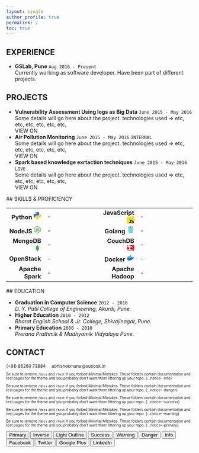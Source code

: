 ```yaml
---
layout: single
author_profile: true
permalink: /
toc: true
---
```


<!-- 
  <==========================> START  : Experience
-->
## EXPERIENCE <i class="fa fa-line-chart" aria-hidden="true"></i> 

<div class="cv_content">
  <ul>
    <li>
      <strong>GSLab, <i class="fa fa-map-marker" aria-hidden="true"></i> Pune</strong> <code class="highlighter-rouge">Aug 2016 - Present</code><br/>
      <span>
        Currently working as software developer. Have been part of different projects.
      </span>
    </li>
  </ul>
</div>

<!-- 
  <==========================> END    : Experience
-->
<!-- ----------------------------------------------------------------------------------------------------------- -->
<!-- 
  <==========================> START  : Projects
-->
## PROJECTS <i class="fa fa-lightbulb-o" aria-hidden="true"></i>
<div class="cv_content">
  <ul>
    <li>
      <strong>Vulnerability Assessment Using logs as Big Data</strong> <code class="highlighter-rouge">June 2015 - May 2016</code><br/>
      <span>
        Some details will go here about the project.
        technologies used => etc, etc, etc, etc, etc, etc, 
        <br/>
        <a class='btn btn--primary'>VIEW ON <i class="fa fa-github" aria-hidden="true"></i></a>
      </span>
    </li>
    <li>
      <strong>Air Pollution Monitoring</strong>
      <code class="highlighter-rouge">June 2015 - May 2016</code>
      <code class="highlighter-rouge rnd-label">INTERNAL</code>
      <br/>
      <span>
        Some details will go here about the project.
        technologies used => etc, etc, etc, etc, etc, etc, 
        <br/>
        <a class='btn btn--primary'>VIEW ON <i class="fa fa-github" aria-hidden="true"></i></a>
      </span>
    </li>
    <li>
      <strong>Spark based knowledge exrtaction techniques</strong>
      <code class="highlighter-rouge">June 2015 - May 2016</code>
      <code class="highlighter-rouge live-label">LIVE</code>
      <br/>
      <span>
        Some details will go here about the project.
        technologies used => etc, etc, etc, etc, etc, etc,
        <br/>
        <a class='btn btn--primary'>VIEW ON <i class="fa fa-github" aria-hidden="true"></i></a>
      </span>
    </li>
  </ul>
</div>
<!-- 
  <==========================> END    : Projects
-->
<!-- ----------------------------------------------------------------------------------------------------------- -->
<!-- 
  <==========================> START  : Programming Skills
-->
## SKILLS & PROFICIENCY <i class='fa fa-bar-chart' aria-hidden='true'></i>
<div class="cv_content">
  <table class="skills_table">
    <colgroup>
       <col span="1" style="width: 20%;">
       <col span="1" style="width: 30%;">
       <col span="1" style="width: 20%;">
       <col span="1" style="width: 30%;">
    </colgroup>
    <tbody>
      <tr>
        <td style="text-align: right;">
          <strong>Python</strong>
          <svg width="20px" height="20px" viewBox="0 0 256 255" version="1.1" xmlns="http://www.w3.org/2000/svg" xmlns:xlink="http://www.w3.org/1999/xlink" preserveAspectRatio="xMidYMid"> <defs> <linearGradient x1="12.9593594%" y1="12.0393928%" x2="79.6388325%" y2="78.2008538%" id="linearGradient-1"> <stop stop-color="#387EB8" offset="0%"></stop> <stop stop-color="#366994" offset="100%"></stop> </linearGradient> <linearGradient x1="19.127525%" y1="20.5791813%" x2="90.7415328%" y2="88.4290372%" id="linearGradient-2"> <stop stop-color="#FFE052" offset="0%"></stop> <stop stop-color="#FFC331" offset="100%"></stop> </linearGradient> </defs> <g> <path d="M126.915866,0.0722755491 C62.0835831,0.0722801733 66.1321288,28.1874648 66.1321288,28.1874648 L66.2044043,57.3145115 L128.072276,57.3145115 L128.072276,66.0598532 L41.6307171,66.0598532 C41.6307171,66.0598532 0.144551098,61.3549438 0.144551098,126.771315 C0.144546474,192.187673 36.3546019,189.867871 36.3546019,189.867871 L57.9649915,189.867871 L57.9649915,159.51214 C57.9649915,159.51214 56.8001363,123.302089 93.5968379,123.302089 L154.95878,123.302089 C154.95878,123.302089 189.434218,123.859386 189.434218,89.9830604 L189.434218,33.9695088 C189.434218,33.9695041 194.668541,0.0722755491 126.915866,0.0722755491 L126.915866,0.0722755491 L126.915866,0.0722755491 Z M92.8018069,19.6589497 C98.9572068,19.6589452 103.932242,24.6339846 103.932242,30.7893845 C103.932246,36.9447844 98.9572068,41.9198193 92.8018069,41.9198193 C86.646407,41.9198239 81.6713721,36.9447844 81.6713721,30.7893845 C81.6713674,24.6339846 86.646407,19.6589497 92.8018069,19.6589497 L92.8018069,19.6589497 L92.8018069,19.6589497 Z" fill="url(#linearGradient-1)"></path> <path d="M128.757101,254.126271 C193.589403,254.126271 189.540839,226.011081 189.540839,226.011081 L189.468564,196.884035 L127.600692,196.884035 L127.600692,188.138693 L214.042251,188.138693 C214.042251,188.138693 255.528417,192.843589 255.528417,127.427208 C255.52844,62.0108566 219.318366,64.3306589 219.318366,64.3306589 L197.707976,64.3306589 L197.707976,94.6863832 C197.707976,94.6863832 198.87285,130.896434 162.07613,130.896434 L100.714182,130.896434 C100.714182,130.896434 66.238745,130.339138 66.238745,164.215486 L66.238745,220.229038 C66.238745,220.229038 61.0044225,254.126271 128.757101,254.126271 L128.757101,254.126271 L128.757101,254.126271 Z M162.87116,234.539597 C156.715759,234.539597 151.740726,229.564564 151.740726,223.409162 C151.740726,217.253759 156.715759,212.278727 162.87116,212.278727 C169.026563,212.278727 174.001595,217.253759 174.001595,223.409162 C174.001618,229.564564 169.026563,234.539597 162.87116,234.539597 L162.87116,234.539597 L162.87116,234.539597 Z" fill="url(#linearGradient-2)"></path> </g></svg>
        </td>
        <td>
          <div>
            <div style="width: 80%;">-</div>
          </div>
        </td>
        <td style="text-align: right;">
          <strong>JavaScript</strong>
          <svg width="20px" height="20px" viewBox="0 0 256 256" version="1.1" xmlns="http://www.w3.org/2000/svg" xmlns:xlink="http://www.w3.org/1999/xlink" preserveAspectRatio="xMidYMid"> <g> <path d="M0,0 L256,0 L256,256 L0,256 L0,0 Z" fill="#F7DF1E"></path> <path d="M67.311746,213.932292 L86.902654,202.076241 C90.6821079,208.777346 94.1202286,214.447137 102.367086,214.447137 C110.272203,214.447137 115.256076,211.354819 115.256076,199.326883 L115.256076,117.528787 L139.313575,117.528787 L139.313575,199.666997 C139.313575,224.58433 124.707759,235.925943 103.3984,235.925943 C84.1532952,235.925943 72.9819429,225.958603 67.3113397,213.93026" fill="#000000"></path> <path d="M152.380952,211.354413 L171.969422,200.0128 C177.125994,208.433981 183.827911,214.619835 195.684368,214.619835 C205.652521,214.619835 212.009041,209.635962 212.009041,202.762159 C212.009041,194.513676 205.479416,191.592025 194.481168,186.78207 L188.468419,184.202565 C171.111213,176.81473 159.597308,167.53534 159.597308,147.944838 C159.597308,129.901308 173.344508,116.153295 194.825752,116.153295 C210.119924,116.153295 221.117765,121.48094 229.021663,135.400432 L210.29059,147.428775 C206.166146,140.040127 201.699556,137.119289 194.826159,137.119289 C187.78047,137.119289 183.312254,141.587098 183.312254,147.428775 C183.312254,154.646349 187.78047,157.568406 198.089956,162.036622 L204.103924,164.614095 C224.553448,173.378641 236.067352,182.313448 236.067352,202.418387 C236.067352,224.071924 219.055137,235.927975 196.200432,235.927975 C173.860978,235.927975 159.425829,225.274311 152.381359,211.354413" fill="#000000"></path> </g></svg>
        </td>
        <td>
          <div>
            <div style="width: 80%;">-</div>
          </div>
        </td>
      </tr>
      <tr>
        <td style="text-align: right;">
          <strong>NodeJS</strong>
          <svg width="20px" height="20px" viewBox="0 0 256 289" version="1.1" xmlns="http://www.w3.org/2000/svg" xmlns:xlink="http://www.w3.org/1999/xlink" preserveAspectRatio="xMidYMid"> <g> <path d="M127.999999,288.463771 C124.024844,288.463771 120.314699,287.403728 116.869564,285.548656 L81.6231884,264.612838 C76.32298,261.697724 78.9730854,260.637682 80.5631458,260.107661 C87.7184259,257.72257 89.0434775,257.192547 96.4637688,252.952381 C97.2587979,252.422361 98.3188405,252.687372 99.1138718,253.217392 L126.144927,269.383024 C127.20497,269.913045 128.530021,269.913045 129.325053,269.383024 L235.064182,208.165634 C236.124225,207.635611 236.654245,206.575571 236.654245,205.250519 L236.654245,83.0807467 C236.654245,81.7556929 236.124225,80.6956526 235.064182,80.1656324 L129.325053,19.2132506 C128.26501,18.6832305 126.939959,18.6832305 126.144927,19.2132506 L20.4057954,80.1656324 C19.3457551,80.6956526 18.8157349,82.0207041 18.8157349,83.0807467 L18.8157349,205.250519 C18.8157349,206.31056 19.3457551,207.635611 20.4057954,208.165634 L49.2919247,224.861286 C64.9275364,232.811595 74.7329196,223.536234 74.7329196,214.260871 L74.7329196,93.681159 C74.7329196,92.0910985 76.0579711,90.5010358 77.9130428,90.5010358 L91.4285716,90.5010358 C93.0186343,90.5010358 94.6086948,91.8260873 94.6086948,93.681159 L94.6086948,214.260871 C94.6086948,235.196689 83.2132512,247.387164 63.3374737,247.387164 C57.2422362,247.387164 52.4720502,247.387164 38.9565214,240.761906 L11.1304347,224.861286 C4.24016581,220.886129 5.68434189e-14,213.46584 5.68434189e-14,205.515528 L5.68434189e-14,83.3457557 C5.68434189e-14,75.3954465 4.24016581,67.9751552 11.1304347,64.0000006 L116.869564,2.78260752 C123.494824,-0.927535841 132.505176,-0.927535841 139.130436,2.78260752 L244.869565,64.0000006 C251.759834,67.9751552 256,75.3954465 256,83.3457557 L256,205.515528 C256,213.46584 251.759834,220.886129 244.869565,224.861286 L139.130436,286.078676 C135.685299,287.668739 131.710145,288.463771 127.999999,288.463771 L127.999999,288.463771 Z M160.596274,204.455488 C114.219461,204.455488 104.679089,183.254659 104.679089,165.233955 C104.679089,163.643893 106.004141,162.053832 107.859212,162.053832 L121.639752,162.053832 C123.229813,162.053832 124.554864,163.113872 124.554864,164.703935 C126.674947,178.749484 132.770187,185.639753 160.861283,185.639753 C183.122154,185.639753 192.662526,180.604556 192.662526,168.67909 C192.662526,161.788821 190.012423,156.753624 155.296065,153.308489 C126.409938,150.393375 108.389235,144.033126 108.389235,120.977226 C108.389235,99.5113875 126.409938,86.7908901 156.621119,86.7908901 C190.542443,86.7908901 207.238095,98.4513472 209.358178,123.89234 C209.358178,124.687371 209.093167,125.482403 208.563147,126.277434 C208.033127,126.807454 207.238095,127.337474 206.443064,127.337474 L192.662526,127.337474 C191.337475,127.337474 190.012423,126.277434 189.747412,124.952382 C186.567289,110.376813 178.351966,105.606625 156.621119,105.606625 C132.240165,105.606625 129.325053,114.086957 129.325053,120.447205 C129.325053,128.132506 132.770187,130.5176 165.631471,134.757766 C198.227744,138.997931 213.598344,145.093169 213.598344,167.884058 C213.333333,191.20497 194.252589,204.455488 160.596274,204.455488 L160.596274,204.455488 Z" fill="#539E43"></path> </g></svg>
        </td>
        <td>
          <div>
            <div style="width: 60%;">-</div>
          </div>
        </td>
        <td style="text-align: right;">
          <strong>Golang</strong>
          <svg version="1.1" id="レイヤー_1" width="20px" height="20px" xmlns="http://www.w3.org/2000/svg" xmlns:xlink="http://www.w3.org/1999/xlink" x="0px" y="0px" viewBox="0 0 401.98 559.472" enable-background="new 0 0 401.98 559.472" xml:space="preserve"><path fill-rule="evenodd" clip-rule="evenodd" fill="#F6D2A2" stroke="#000000" stroke-width="3" stroke-linecap="round" d="M10.634,300.493c0.764,15.751,16.499,8.463,23.626,3.539c6.765-4.675,8.743-0.789,9.337-10.015c0.389-6.064,1.088-12.128,0.744-18.216c-10.23-0.927-21.357,1.509-29.744,7.602C10.277,286.542,2.177,296.561,10.634,300.493"/><path fill-rule="evenodd" clip-rule="evenodd" fill="#C6B198" stroke="#000000" stroke-width="3" stroke-linecap="round" d="M10.634,300.493c2.29-0.852,4.717-1.457,6.271-3.528"/><path fill-rule="evenodd" clip-rule="evenodd" fill="#6AD7E5" stroke="#000000" stroke-width="3" stroke-linecap="round" d="M46.997,112.853C-13.3,95.897,31.536,19.189,79.956,50.74L46.997,112.853z"/><path fill-rule="evenodd" clip-rule="evenodd" fill="#6AD7E5" stroke="#000000" stroke-width="3" stroke-linecap="round" d="M314.895,44.984c47.727-33.523,90.856,42.111,35.388,61.141L314.895,44.984z"/><path fill-rule="evenodd" clip-rule="evenodd" fill="#F6D2A2" stroke="#000000" stroke-width="3" stroke-linecap="round" d="M325.161,494.343c12.123,7.501,34.282,30.182,16.096,41.18c-17.474,15.999-27.254-17.561-42.591-22.211C305.271,504.342,313.643,496.163,325.161,494.343z"/><path fill-rule="evenodd" clip-rule="evenodd" fill="none" stroke="#000000" stroke-width="3" stroke-linecap="round" d="M341.257,535.522c-2.696-5.361-3.601-11.618-8.102-15.939"/><path fill-rule="evenodd" clip-rule="evenodd" fill="#F6D2A2" stroke="#000000" stroke-width="3" stroke-linecap="round" d="M108.579,519.975c-14.229,2.202-22.238,15.039-34.1,21.558c-11.178,6.665-15.454-2.134-16.461-3.92c-1.752-0.799-1.605,0.744-4.309-1.979c-10.362-16.354,10.797-28.308,21.815-36.432C90.87,496.1,100.487,509.404,108.579,519.975z"/><path fill-rule="evenodd" clip-rule="evenodd" fill="none" stroke="#000000" stroke-width="3" stroke-linecap="round" d="M58.019,537.612c0.542-6.233,5.484-10.407,7.838-15.677"/><path fill-rule="evenodd" clip-rule="evenodd" d="M49.513,91.667c-7.955-4.208-13.791-9.923-8.925-19.124c4.505-8.518,12.874-7.593,20.83-3.385L49.513,91.667z"/><path fill-rule="evenodd" clip-rule="evenodd" d="M337.716,83.667c7.955-4.208,13.791-9.923,8.925-19.124c-4.505-8.518-12.874-7.593-20.83-3.385L337.716,83.667z"/><path fill-rule="evenodd" clip-rule="evenodd" fill="#F6D2A2" stroke="#000000" stroke-width="3" stroke-linecap="round" d="M392.475,298.493c-0.764,15.751-16.499,8.463-23.626,3.539c-6.765-4.675-8.743-0.789-9.337-10.015c-0.389-6.064-1.088-12.128-0.744-18.216c10.23-0.927,21.357,1.509,29.744,7.602C392.831,284.542,400.932,294.561,392.475,298.493"/><path fill-rule="evenodd" clip-rule="evenodd" fill="#C6B198" stroke="#000000" stroke-width="3" stroke-linecap="round" d="M392.475,298.493c-2.29-0.852-4.717-1.457-6.271-3.528"/><g><path fill-rule="evenodd" clip-rule="evenodd" fill="#6AD7E5" stroke="#000000" stroke-width="3" stroke-linecap="round" d="M195.512,13.124c60.365,0,116.953,8.633,146.452,66.629c26.478,65.006,17.062,135.104,21.1,203.806c3.468,58.992,11.157,127.145-16.21,181.812c-28.79,57.514-100.73,71.982-160,69.863c-46.555-1.666-102.794-16.854-129.069-59.389c-30.826-49.9-16.232-124.098-13.993-179.622c2.652-65.771-17.815-131.742,3.792-196.101C69.999,33.359,130.451,18.271,195.512,13.124"/></g><path fill-rule="evenodd" clip-rule="evenodd" fill="#FFFFFF" stroke="#000000" stroke-width="2.9081" stroke-linecap="round" d="M206.169,94.16c10.838,63.003,113.822,46.345,99.03-17.197C291.935,19.983,202.567,35.755,206.169,94.16"/><path fill-rule="evenodd" clip-rule="evenodd" fill="#FFFFFF" stroke="#000000" stroke-width="2.8214" stroke-linecap="round" d="M83.103,104.35c14.047,54.85,101.864,40.807,98.554-14.213C177.691,24.242,69.673,36.957,83.103,104.35"/><path fill-rule="evenodd" clip-rule="evenodd" fill="#FFFFFF" stroke="#000000" stroke-width="3" stroke-linecap="round" d="M218.594,169.762c0.046,8.191,1.861,17.387,0.312,26.101c-2.091,3.952-6.193,4.37-9.729,5.967c-4.89-0.767-9.002-3.978-10.963-8.552c-1.255-9.946,0.468-19.576,0.785-29.526L218.594,169.762z"/><g><ellipse fill-rule="evenodd" clip-rule="evenodd" cx="107.324" cy="95.404" rx="14.829" ry="16.062"/><ellipse fill-rule="evenodd" clip-rule="evenodd" fill="#FFFFFF" cx="114.069" cy="99.029" rx="3.496" ry="4.082"/></g><g><ellipse fill-rule="evenodd" clip-rule="evenodd" cx="231.571" cy="91.404" rx="14.582" ry="16.062"/><ellipse fill-rule="evenodd" clip-rule="evenodd" fill="#FFFFFF" cx="238.204" cy="95.029" rx="3.438" ry="4.082"/></g><path fill-rule="evenodd" clip-rule="evenodd" fill="#FFFFFF" stroke="#000000" stroke-width="3" stroke-linecap="round" d="M176.217,168.87c-6.47,15.68,3.608,47.035,21.163,23.908c-1.255-9.946,0.468-19.576,0.785-29.526L176.217,168.87z"/><g><path fill-rule="evenodd" clip-rule="evenodd" fill="#F6D2A2" stroke="#231F20" stroke-width="3" stroke-linecap="round" d="M178.431,138.673c-12.059,1.028-21.916,15.366-15.646,26.709c8.303,15.024,26.836-1.329,38.379,0.203c13.285,0.272,24.17,14.047,34.84,2.49c11.867-12.854-5.109-25.373-18.377-30.97L178.431,138.673z"/><path fill-rule="evenodd" clip-rule="evenodd" d="M176.913,138.045c-0.893-20.891,38.938-23.503,43.642-6.016C225.247,149.475,178.874,153.527,176.913,138.045C175.348,125.682,176.913,138.045,176.913,138.045z"/></g></svg>
        </td>
        <td>
          <div>
            <div style="width: 30%;">-</div>
          </div>
        </td>
      </tr>
      <tr>
        <td style="text-align: right;">
          <strong>MongoDB</strong>
          <svg xmlns="http://www.w3.org/2000/svg" height="20px" width="20px" xmlns:xlink="http://www.w3.org/1999/xlink" version="1.1" x="0px" y="0px" viewBox="0 0 250 250" enable-background="new 0 0 250 250" xml:space="preserve"><g id="mongodb-leaf"><path id="mongodb-leaf-stem" fill="#A6A385" d="m132.118576,245.311905l-6.359024,-2.172424c0,0 0.776367,-32.416153 -10.856194,-34.742371c-7.755051,-8.99585 1.240746,-381.551559 29.158333,-1.240768c0,0 -9.615448,4.807755 -11.322021,13.02858c-1.861847,8.065567 -0.621094,25.126984 -0.621094,25.126984l0,0l0,0z"/><path id="mongodb-leaf-right" fill="#499D4A" d="m133.219955,217.975906c0,0 62.153046,-34.939911 43.96405,-116.754906c-12.562012,-55.3708 -42.188004,-73.5177 -45.444,-80.497801c-3.567001,-4.963 -6.980003,-13.64824 -6.980003,-13.64824l2.326996,154.015036c0,0.156006 -6.245499,51.043503 6.008507,56.782501"/><path id="mongodb-leaf-left" fill="#58AA50" d="m122.50312,215.996826c0,0 -52.269646,-35.674057 -49.167053,-98.489357c2.945869,-62.816769 39.86071,-93.681702 46.994659,-99.265772c4.6539,-4.962999 4.809174,-6.824864 5.119713,-11.787839c3.256439,6.980127 2.63678,104.384009 3.101166,115.86132c1.396027,44.204063 -2.481499,85.306969 -6.048485,93.681648l0,0l0,0z"/></g></svg>
        </td>
        <td>
          <div>
            <div style="width: 60%;">-</div>
          </div>
        </td>
        <td style="text-align: right;">
          <strong>CouchDB</strong>
          <svg version="1.1" id="Ebene_1" width="20px" height="20px" xmlns="http://www.w3.org/2000/svg" xmlns:xlink="http://www.w3.org/1999/xlink" x="0px" y="0px" viewBox="0 0 220 200" enable-background="new 0 0 220 200" xml:space="preserve"><polygon fill="#FF0000" points="201.51,48.685 201.51,10.92 20.542,10.92 20.542,48.685 6.383,48.685 6.383,126.065 215.396,126.065 215.396,48.685 "/><path fill="#EB1019" d="M2.605,127.709V44.906h14.16V7.142h188.522v37.764h13.885v82.803H2.605L2.605,127.709z M8.51,124.736l203.994,0.179l-0.884-72.453h-13.89V14.696H24.317v37.766h-14.16l-1.381,69.877L8.51,124.736z"/><polygon fill="#FFFFFF" points="29.972,6.829 29.972,23.848 36.422,32.574 55.382,26.136 55.305,0.438 "/><polygon fill="#BD101D" stroke="#BD101D" points="33.899,93.641 76.686,103.309 187.977,92.94 188.003,126.69 33.813,126.69 "/><polygon fill="#BD101D" stroke="#BD101D" points="161.239,69.688 149.609,64.863 125.424,48.352 96.529,57.145 33.871,52.401 33.871,74.63 73.602,86.029 187.13,75.945 187.13,52.758 "/><polygon fill="#FFFFFF" points="16.749,37.652 9.587,45.228 9.587,65.542 19.699,69.846 19.699,58.113 24.002,61.485 24.002,53.469 33.871,53.467 52.137,80.971 58.873,82.808 68.02,120.713 72.766,122.681 76.123,136.549 102.592,136.549 89.863,83.941 125.821,60.593 145.377,77.117 150.128,75.256 151.931,80.169 187.13,77.01 184.075,69.212 164.271,64.369 128.412,35.152 89.34,49.973 77.334,34.173 95.421,15.785 112.66,15.785 119.461,21.515 119.461,15.785 133.01,15.785 129.737,8.181 90.051,1.897 53.414,25.361 "/><g><path d="M34.008,171.487c-1.599,0.827-5.126,1.709-9.59,1.709c-11.794,0-18.959-7.44-18.959-18.739c0-12.235,8.487-19.621,19.841-19.621c4.464,0,7.661,0.938,9.039,1.653l-1.488,5.401c-1.764-0.771-4.188-1.433-7.275-1.433c-7.551,0-13.007,4.74-13.007,13.668c0,8.157,4.795,13.394,12.952,13.394c2.756,0,5.622-0.552,7.385-1.378L34.008,171.487z"/><path d="M63.271,158.922c0,9.865-6.944,14.274-13.779,14.274c-7.606,0-13.448-5.236-13.448-13.834c0-8.818,5.787-14.22,13.889-14.22C57.924,145.143,63.271,150.765,63.271,158.922z M43.043,159.197c0,5.181,2.535,9.094,6.669,9.094c3.858,0,6.559-3.803,6.559-9.204c0-4.188-1.874-8.983-6.503-8.983C44.972,150.104,43.043,154.732,43.043,159.197z"/><path d="M91.942,164.543c0,3.197,0.11,5.842,0.221,8.047H86.21l-0.331-4.078h-0.11c-1.157,1.929-3.803,4.685-8.598,4.685c-4.905,0-9.37-2.921-9.37-11.685v-15.763h6.779v14.605c0,4.464,1.433,7.33,5.015,7.33c2.701,0,4.464-1.929,5.181-3.638c0.221-0.606,0.386-1.322,0.386-2.094v-16.204h6.779V164.543z"/><path d="M118.002,171.763c-1.434,0.662-4.244,1.434-7.606,1.434c-8.377,0-13.833-5.401-13.833-13.724c0-8.047,5.511-14.33,14.936-14.33c2.48,0,5.016,0.551,6.559,1.268l-1.212,5.07c-1.103-0.496-2.7-1.047-5.126-1.047c-5.181,0-8.267,3.803-8.212,8.708c0,5.512,3.583,8.653,8.212,8.653c2.37,0,4.023-0.496,5.346-1.047L118.002,171.763z"/><path d="M121.904,133.458h6.834v15.983h0.111c0.826-1.268,1.983-2.37,3.361-3.086c1.322-0.771,2.922-1.213,4.63-1.213c4.574,0,9.37,3.031,9.37,11.629v15.818h-6.779v-15.046c0-3.913-1.434-6.835-5.182-6.835c-2.645,0-4.52,1.764-5.235,3.803c-0.221,0.552-0.276,1.269-0.276,2.04v16.038h-6.834V133.458z"/><path d="M152.742,135.938c2.977-0.496,6.779-0.771,10.803-0.771c6.944,0,11.739,1.433,15.156,4.299c3.583,2.921,5.787,7.33,5.787,13.669c0,6.613-2.26,11.573-5.787,14.771c-3.692,3.362-9.59,5.07-16.81,5.07c-3.969,0-6.944-0.221-9.149-0.496V135.938z M159.521,167.409c0.937,0.165,2.37,0.165,3.748,0.165c8.818,0.056,14.054-4.795,14.054-14.22c0.056-8.212-4.685-12.896-13.172-12.896c-2.149,0-3.693,0.165-4.63,0.386V167.409z"/><path d="M189.605,135.938c2.149-0.44,6.062-0.771,9.865-0.771c5.016,0,8.103,0.606,10.638,2.37c2.314,1.378,3.857,3.803,3.857,6.944c0,3.417-2.149,6.559-6.173,8.047v0.11c3.914,0.992,7.496,4.078,7.496,9.204c0,3.307-1.433,5.897-3.582,7.661c-2.646,2.314-7,3.472-13.779,3.472c-3.748,0-6.613-0.275-8.322-0.496V135.938z M196.329,150.599h3.473c4.685,0,7.33-2.204,7.33-5.346c0-3.473-2.646-5.07-6.944-5.07c-1.984,0-3.142,0.11-3.858,0.275V150.599z M196.329,167.685c0.882,0.165,2.04,0.165,3.583,0.165c4.354,0,8.212-1.653,8.212-6.228c0-4.299-3.748-6.062-8.433-6.062h-3.362V167.685z"/></g><g><path fill="#FF0000" d="M152.609,183.135c0-1.57-0.027-2.921-0.11-4.161h2.122l0.083,2.618h0.109c0.606-1.791,2.067-2.921,3.693-2.921c0.275,0,0.468,0.027,0.688,0.082v2.288c-0.248-0.056-0.496-0.083-0.826-0.083c-1.709,0-2.922,1.295-3.252,3.114c-0.056,0.33-0.11,0.716-0.11,1.13v7.109h-2.397V183.135z"/><path fill="#FF0000" d="M165.289,186.084c0.055,3.279,2.149,4.629,4.574,4.629c1.736,0,2.783-0.303,3.692-0.688l0.414,1.736c-0.854,0.386-2.315,0.854-4.438,0.854c-4.105,0-6.559-2.728-6.559-6.751s2.37-7.192,6.256-7.192c4.354,0,5.512,3.83,5.512,6.283c0,0.496-0.056,0.882-0.083,1.13H165.289z M172.398,184.348c0.027-1.543-0.634-3.941-3.362-3.941c-2.452,0-3.527,2.26-3.72,3.941H172.398z"/><path fill="#FF0000" d="M180.262,172.746h2.425v19.565h-2.425V172.746z"/><path fill="#FF0000" d="M198.469,189.115c0,1.157,0.056,2.287,0.221,3.196h-2.204l-0.193-1.681h-0.083c-0.744,1.047-2.177,1.983-4.078,1.983c-2.7,0-4.078-1.901-4.078-3.83c0-3.225,2.865-4.988,8.019-4.96v-0.276c0-1.102-0.303-3.086-3.031-3.086c-1.24,0-2.535,0.386-3.472,0.992l-0.552-1.599c1.103-0.717,2.701-1.185,4.382-1.185c4.078,0,5.07,2.783,5.07,5.456V189.115z M196.127,185.505c-2.646-0.055-5.649,0.413-5.649,3.004c0,1.57,1.047,2.314,2.287,2.314c1.736,0,2.839-1.103,3.225-2.232c0.082-0.247,0.138-0.523,0.138-0.771V185.505z"/><path fill="#FF0000" d="M206.228,178.974l1.901,2.866c0.496,0.744,0.909,1.433,1.351,2.177h0.082c0.441-0.799,0.882-1.488,1.323-2.204l1.874-2.839h2.618l-4.548,6.448l4.686,6.89h-2.756l-1.957-3.004c-0.523-0.771-0.964-1.516-1.433-2.314h-0.056c-0.44,0.826-0.909,1.516-1.405,2.314l-1.929,3.004h-2.673l4.739-6.807l-4.519-6.531H206.228z"/></g></svg>
        </td>
        <td>
          <div>
            <div style="width: 50%;">-</div>
          </div>
        </td>
      </tr>
      <tr>
        <td style="text-align: right;">
          <strong>OpenStack</strong>
        </td>
        <td>
          <div>
            <div style="width: 60%;">-</div>
          </div>
        </td>
        <td style="text-align: right;">
          <strong>Docker</strong>
          <svg enable-background="new 0 0 24 24" width="20px" height="20px" id="Layer_1" version="1.1" viewBox="0 0 24 24" xml:space="preserve" xmlns="http://www.w3.org/2000/svg" xmlns:xlink="http://www.w3.org/1999/xlink"><g><rect fill="#0175BC" height="2.5" id="XMLID_1489_" width="2.5" x="11" y="3"/><rect fill="#010101" height="0.25" opacity="0.1" width="2.5" x="11" y="5.25"/><rect fill="#FFFFFF" height="0.25" opacity="0.2" width="2.5" x="11" y="3"/><rect fill="#0175BC" height="2.5" id="XMLID_1314_" width="2.5" x="11" y="6"/><rect fill="#010101" height="0.25" opacity="0.1" width="2.5" x="11" y="8.25"/><rect fill="#FFFFFF" height="0.25" opacity="0.2" width="2.5" x="11" y="6"/><rect fill="#0175BC" height="2.5" id="XMLID_1315_" width="2.5" x="11" y="9"/><rect fill="#010101" height="0.25" opacity="0.1" width="2.5" x="11" y="11.25"/><rect fill="#FFFFFF" height="0.25" opacity="0.2" width="2.5" x="11" y="9"/><rect fill="#0175BC" height="2.5" id="XMLID_1307_" width="2.5" x="8" y="6"/><rect fill="#010101" height="0.25" opacity="0.1" width="2.5" x="8" y="8.25"/><rect fill="#FFFFFF" height="0.25" opacity="0.2" width="2.5" x="8" y="6"/><rect fill="#0175BC" height="2.5" id="XMLID_1306_" width="2.5" x="8" y="9"/><rect fill="#010101" height="0.25" opacity="0.1" width="2.5" x="8" y="11.25"/><rect fill="#FFFFFF" height="0.25" opacity="0.2" width="2.5" x="8" y="9"/><rect fill="#0175BC" height="2.5" id="XMLID_1317_" width="2.5" x="5" y="6"/><rect fill="#010101" height="0.25" opacity="0.1" width="2.5" x="5" y="8.25"/><rect fill="#FFFFFF" height="0.25" opacity="0.2" width="2.5" x="5" y="6"/><rect fill="#0175BC" height="2.5" id="XMLID_1316_" width="2.5" x="5" y="9"/><rect fill="#010101" height="0.25" opacity="0.1" width="2.5" x="5" y="11.25"/><rect fill="#FFFFFF" height="0.25" opacity="0.2" width="2.5" x="5" y="9"/><rect fill="#0175BC" height="2.5" id="XMLID_1318_" width="2.5" x="2" y="9"/><rect fill="#010101" height="0.25" opacity="0.1" width="2.5" x="2" y="11.25"/><rect fill="#FFFFFF" height="0.25" opacity="0.2" width="2.5" x="2" y="9"/><rect fill="#0175BC" height="2.5" id="XMLID_1305_" width="2.5" x="14" y="9"/><rect fill="#010101" height="0.25" opacity="0.1" width="2.5" x="14" y="11.25"/><rect fill="#FFFFFF" height="0.25" opacity="0.2" width="2.5" x="14" y="9"/><path d="M23.5947266,11.223134c-0.0693359-0.0449219-1.4980469-0.9472656-2.8486328-0.7324219 c-0.3271484-1.3691406-1.5830078-2.2216797-1.6445313-2.2626953l-0.3476563-0.2314453c0,0-0.2175694,0.2255478-0.2900391,0.3007813 c-0.026474,0.027482-0.0946941,0.1059952-0.1760216,0.2478724c-0.2248478,0.3922462-0.5498848,1.268816-0.3698769,2.8903217 c0.0175781,0.1523438-0.0283203,0.3027344-0.1259766,0.4111328C17.7041016,11.9453125,17.5820313,12,17.4482422,12H0v0.5 C0,20.171875,5.5947266,21,8,21c6.1933594,0,10.4980469-3.7617188,12.3769531-7.0771484 c2.4755859-0.3945313,3.3330078-1.9497175,3.3779297-2.0239363L24,11.4838762L23.5947266,11.223134z" fill="#0175BC"/><path d="M17.4482422,12H0v0.25h17.4482422c0.1337891,0,0.2558594-0.0546875,0.34375-0.1533203 c0.0976563-0.1083984,0.1435547-0.2587891,0.1259766-0.4111328c-0.0057373-0.0515747-0.0048218-0.0927734-0.0095215-0.1428833 c-0.0093384,0.1130981-0.0423584,0.2217407-0.1164551,0.3040161C17.7041016,11.9453125,17.5820313,12,17.4482422,12z" fill="#FFFFFF" opacity="0.2"/><path d="M23.5947266,11.2231445c-0.0693359-0.0449219-1.4980469-0.9472656-2.8486328-0.7324219 c-0.3271484-1.3691406-1.5830078-2.2216797-1.6445313-2.2626953L18.7539063,7.996582c0,0-0.2175713,0.2255449-0.2900391,0.3007813 c-0.0198631,0.0206213-0.0630627,0.0702648-0.1175747,0.1540194c-0.1881866,0.2891331-0.5111847,0.9847698-0.4742222,2.296176 c0.0114746-1.5025024,0.5079956-2.1130981,0.5917969-2.2001953l0.2900391-0.3007813l0.3476563,0.2314453 c0.0615234,0.0410156,1.3173828,0.8935547,1.6445313,2.2626953C22.0966797,10.5258789,24,11.4838867,24,11.4838867 L23.5947266,11.2231445z" fill="#FFFFFF" opacity="0.2"/><path d="M23.7548828,11.6489258c-0.0449219,0.0742188-0.9023438,1.6293945-3.3779297,2.0239258 C18.4980469,16.9882813,14.1933594,20.75,8,20.75c-2.4052734,0-8-0.828125-8-8.5v0.25C0,20.171875,5.5947266,21,8,21 c6.1933594,0,10.4980469-3.7617188,12.3769531-7.0771484c2.4755859-0.3945313,3.3330078-1.949707,3.3779297-2.0239258 L24,11.4838867l-0.1069946-0.0688477L23.7548828,11.6489258z" fill="#010101" opacity="0.1"/><linearGradient gradientUnits="userSpaceOnUse" id="SVGID_1_" x1="1.7255629" x2="21.2413311" y1="8.2995186" y2="17.3998699"><stop offset="0" style="stop-color:#FFFFFF;stop-opacity:0.2"/><stop offset="1" style="stop-color:#FFFFFF;stop-opacity:0"/></linearGradient><path d="M13.5,6H11v2.5h2.5V6z M13.5,9H11v2.5h2.5V9z M16.5,9H14v2.5h2.5V9z M13.5,3H11v2.5h2.5V3z M10.5,6 H8v2.5h2.5V6z M4.5,9H2v2.5h2.5V9z M23.5947266,11.2231445c-0.0693359-0.0449219-1.4980469-0.9472656-2.8486328-0.7324219 c-0.3271484-1.3691406-1.5830078-2.2216797-1.6445313-2.2626953L18.7539063,7.996582c0,0-0.2175903,0.2255249-0.2900391,0.3007813 c-0.0264893,0.0274658-0.0946655,0.105957-0.1760254,0.2478638c-0.2248535,0.3922119-0.5498657,1.2687988-0.369873,2.8903198 c0.0175781,0.1523438-0.0283203,0.3027344-0.1259766,0.4111328C17.7041016,11.9453125,17.5820313,12,17.4482422,12H0v0.5 C0,20.171875,5.5947266,21,8,21c6.1933594,0,10.4980469-3.7617188,12.3769531-7.0771484 c2.4755859-0.3945313,3.3330078-1.949707,3.3779297-2.0239258L24,11.4838867L23.5947266,11.2231445z M10.5,9H8v2.5h2.5V9z M7.5,6H5 v2.5h2.5V6z M7.5,9H5v2.5h2.5V9z" fill="url(#SVGID_1_)"/></g><g/><g/><g/><g/><g/><g/><g/><g/><g/><g/><g/><g/><g/><g/><g/></svg>
        </td>
        <td>
          <div>
            <div style="width: 80%;">-</div>
          </div>
        </td>
      </tr>
      <tr>
        <td style="text-align: right;">
          <strong>Apache Spark</strong>
        </td>
        <td>
          <div>
            <div style="width: 60%;">-</div>
          </div>
        </td>
        <td style="text-align: right;">
          <strong>Apache Hadoop</strong>
        </td>
        <td>
          <div>
            <div style="width: 60%;">-</div>
          </div>
        </td>
      </tr>
    </tbody>
  </table>
</div>
<!-- 
  <==========================> END    : Programming Skills
-->
<!-- ----------------------------------------------------------------------------------------------------------- -->
<!-- 
  <==========================> START  : Education
-->
## EDUCATION <i class="fa fa-pencil" aria-hidden="true"></i> 

<div class="cv_content">
  <ul>
    <li>
      <strong>Graduation in Computer Science</strong> <code class="highlighter-rouge">2012 - 2016</code><br/>
      <span>
        <i>
          <i class="fa fa-institution" aria-hidden="true"></i> D. Y. Patil College of Engineering, <i class="fa fa-map-marker" aria-hidden="true"></i> Akurdi, Pune.
        </i>
      </span>
    </li>
    <li>
      <strong>Higher Education</strong> <code class="highlighter-rouge">2010 - 2012</code><br/>
      <span>
        <i>
          <i class="fa fa-institution" aria-hidden="true"></i> Bharat English School & Jr. College, <i class="fa fa-map-marker" aria-hidden="true"></i> Shivajinagar, Pune.
        </i>
      </span>
    </li>
    <li>
      <strong>Primary Education</strong> <code class="highlighter-rouge">2000 - 2010</code><br/>
      <span>
        <i>
          <i class="fa fa-institution" aria-hidden="true"></i> Prerana Prathmik & Madhyamik Vidyalaya <i class="fa fa-map-marker" aria-hidden="true"></i> Pune.
        </i>
      </span>
    </li>
  </ul>
</div>

<!-- 
  <==========================> END    : Education
-->
<!-- ----------------------------------------------------------------------------------------------------------- -->
<!-- 
  <==========================> START  : Contact
-->
## CONTACT   <i class='fa fa-phone-square' aria-hidden='true'></i>
  <small>
    <i class='fa fa-phone' aria-hidden='true'></i> 
    <a style ="text-decoration: none;" href="tel:+918626073884">(+91) 86260 73884</a>
    &nbsp; &nbsp;
    <i class='fa fa-envelope' aria-hidden='true'></i> 
    <a style ="text-decoration: none;" href="mailto:abhishekmane@outlook.in">abhishekmane@outlook.in</a>
  <small>
<!-- 
  <==========================> END    : Contact
-->
<!-- 
  <==========================> END    : Contact
-->

Be sure to remove `/docs` and `/test` if you forked Minimal Mistakes. These folders contain documentation and test pages for the theme and you probably don't want them littering up your repo.
{: .notice--info}

Be sure to remove `/docs` and `/test` if you forked Minimal Mistakes. These folders contain documentation and test pages for the theme and you probably don't want them littering up your repo.
{: .notice--danger}

Be sure to remove `/docs` and `/test` if you forked Minimal Mistakes. These folders contain documentation and test pages for the theme and you probably don't want them littering up your repo.
{: .notice--success}

Be sure to remove `/docs` and `/test` if you forked Minimal Mistakes. These folders contain documentation and test pages for the theme and you probably don't want them littering up your repo.
{: .notice--warning}

Be sure to remove `/docs` and `/test` if you forked Minimal Mistakes. These folders contain documentation and test pages for the theme and you probably don't want them littering up your repo.
{: .notice--primary}

<button class='btn btn--primary'>Primary</button>
<button class='btn btn--inverse'>Inverse</button>
<button class='btn btn--light-outline'>Light Outline</button>
<button class='btn btn--success'>Success</button>
<button class='btn btn--warning'>Warning</button>
<button class='btn btn--danger'>Danger</button>
<button class='btn btn--info'>Info</button>
<button class='btn btn--facebook'>Facebook</button>
<button class='btn btn--twitter'>Twitter</button>
<button class='btn btn--google-plus'>Google Plus</button>
<button class='btn btn--linkedin'>LinkedIn</button>